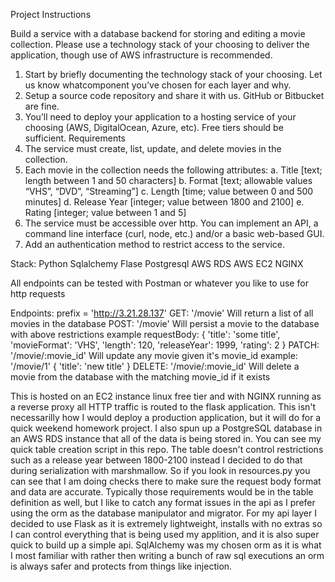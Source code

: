 Project Instructions

Build a service with a database backend for storing and editing a movie collection. Please use a technology stack of your choosing to deliver the application, though use of 
AWS infrastructure is recommended.
  1. Start by briefly documenting the technology stack of your choosing. Let us know whatcomponent you’ve chosen for each layer and why.
  2. Setup a source code repository and share it with us. GitHub or Bitbucket are fine.
  3. You’ll need to deploy your application to a hosting service of your choosing (AWS, DigitalOcean, Azure, etc). Free tiers should be sufficient.
Requirements
  1. The service must create, list, update, and delete movies in the collection.
  2. Each movie in the collection needs the following attributes:
    a. Title [text; length between 1 and 50 characters]
    b. Format [text; allowable values “VHS”, “DVD”, “Streaming”]
    c. Length [time; value between 0 and 500 minutes]
    d. Release Year [integer; value between 1800 and 2100]
    e. Rating [integer; value between 1 and 5]
  3. The service must be accessible over http. You can implement an API, a command line interface (curl, node, etc.) and/or a basic web-based GUI.
  4. Add an authentication method to restrict access to the service.
  
 
 Stack:
  Python
  Sqlalchemy
  Flase
  Postgresql
  AWS RDS
  AWS EC2
  NGINX

All endpoints can be tested with Postman or whatever you like to use for http requests

Endpoints: prefix = 'http://3.21.28.137'
  GET: '/movie' Will return a list of all movies in the database
  POST: '/movie' Will persist a movie to the database with above restrictions
    example requestBody: {
                            'title': 'some title',
                            'movieFormat': 'VHS',
                            'length': 120,
                            'releaseYear': 1999,
                            'rating': 2
                         }
  PATCH: '/movie/:movie_id' Will update any movie given it's movie_id
    example: '/movie/1'
      {
        'title': 'new title'
      }
  DELETE: '/movie/:movie_id' Will delete a movie from the database with the matching movie_id if it exists

This is hosted on an EC2 instance linux free tier and with NGINX running as a reverse proxy all HTTP traffic is routed to the flask application. This
isn't necessarilly how I would deploy a production application, but it will do for a quick weekend homework project. I also spun up a PostgreSQL database
in an AWS RDS instance that all of the data is being stored in. You can see my quick table creation script in this repo. The table doesn't control restrictions
such as a release year between 1800-2100 instead I decided to do that during serialization with marshmallow. So if you look in resources.py you can see that
I am doing checks there to make sure the request body format and data are accurate. Typically those requirements would be in the table definition as well, but
I like to catch any format issues in the api as I prefer using the orm as the database manipulator and migrator. For my api layer I decided to use Flask as it is
extremely lightweight, installs with no extras so I can control everything that is being used my applition, and it is also super quick to build up a simple api.
SqlAlchemy was my chosen orm as it is what I most familiar with rather then writing a bunch of raw sql executions an orm is always safer and protects from things
like injection.
                    
